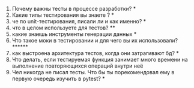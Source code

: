 1) Почему важны тесты в процессе разработки? *
2) Какие типы тестирования вы знаете ? *
3) че по unit-тестирования,  писали ли и как именно? *
4) что в целом используете для тестов? **
5) какие знаешь инструменты генерации данных *
6) Что такое моки в тестировании и для чего вы их использовали? ******
7) как выстроена архитектура тестов, когда они затрагивают бд? *
8) Что делать, если тестируемая функция занимает много времени на выполнение повторяющихся операций внутри неё
9) Чел никогда не писал тесты. Что бы ты порекомендовал ему в первую очередь изучить в pytest? *
